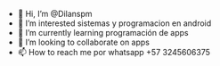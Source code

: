 - 👋 Hi, I’m @Dilanspm
- 👀 I’m interested sistemas y programacion en android
- 🌱 I’m currently learning programación de apps
- 💞️ I’m looking to collaborate on apps
- 📫 How to reach me por whatsapp +57 3245606375

<!---
Dilanspm/Dilanspm is a ✨ special ✨ repository because its `README.md` (this file) appears on your GitHub profile.
You can click the Preview link to take a look at your changes.
--
